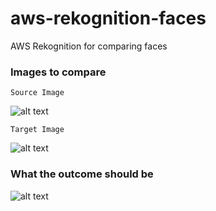 # aws-rekognition-faces
AWS Rekognition for comparing faces 


### Images to compare 

```
Source Image
```
![alt text](https://s3.amazonaws.com/scottrekognition/Jeff.jpg)


```
Target Image
```
![alt text](https://s3.amazonaws.com/scottrekognition/jeff2.jpg)



### What the outcome should be 

![alt text](https://dl.dropboxusercontent.com/u/32232546/Screen%20Shot%202017-05-15%20at%205.23.47%20PM.png)
